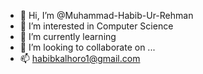 - 👋 Hi, I’m @Muhammad-Habib-Ur-Rehman
- 👀 I’m interested in Computer Science
- 🌱 I’m currently learning 
- 💞️ I’m looking to collaborate on ...
- 📫 habibkalhoro1@gmail.com

<!---
Muhammad-Habib-Ur-Rehman/Muhammad-Habib-Ur-Rehman is a ✨ special ✨ repository because its `README.md` (this file) appears on your GitHub profile.
You can click the Preview link to take a look at your changes.
--->
